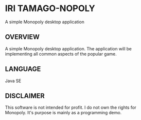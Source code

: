 IRI TAMAGO-NOPOLY
======
A simple Monopoly desktop application

OVERVIEW
--------
A simple Monopoly desktop application. The application will be implementing
all common aspects of the popular game.

LANGUAGE
--------
Java SE

DISCLAIMER
----------
This software is not intended for profit. I do not own the rights for
Monopoly. It's purpose is mainly as a programming demo.